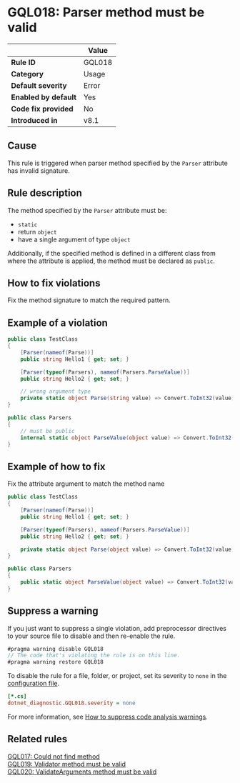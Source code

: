 # GQL018: Parser method must be valid

|                        | Value  |
| ---------------------- | ------ |
| **Rule ID**            | GQL018 |
| **Category**           | Usage  |
| **Default severity**   | Error  |
| **Enabled by default** | Yes    |
| **Code fix provided**  | No     |
| **Introduced in**      | v8.1   |

## Cause

This rule is triggered when parser method specified by the `Parser` attribute
has invalid signature.

## Rule description

The method specified by the `Parser` attribute must be:

- `static`
- return `object`
- have a single argument of type `object`

Additionally, if the specified method is defined in a different class from where
the attribute is applied, the method must be declared as `public`.

## How to fix violations

Fix the method signature to match the required pattern.

## Example of a violation

```c#
public class TestClass
{
    [Parser(nameof(Parse))]
    public string Hello1 { get; set; }

    [Parser(typeof(Parsers), nameof(Parsers.ParseValue))]
    public string Hello2 { get; set; }

    // wrong argument type
    private static object Parse(string value) => Convert.ToInt32(value);
}

public class Parsers
{
    // must be public
    internal static object ParseValue(object value) => Convert.ToInt32(value);
}
```

## Example of how to fix

Fix the attribute argument to match the method name

```c#
public class TestClass
{
    [Parser(nameof(Parse))]
    public string Hello1 { get; set; }

    [Parser(typeof(Parsers), nameof(Parsers.ParseValue))]
    public string Hello2 { get; set; }

    private static object Parse(object value) => Convert.ToInt32(value);
}

public class Parsers
{
    public static object ParseValue(object value) => Convert.ToInt32(value);
}
```

## Suppress a warning

If you just want to suppress a single violation, add preprocessor directives to
your source file to disable and then re-enable the rule.

```csharp
#pragma warning disable GQL018
// The code that's violating the rule is on this line.
#pragma warning restore GQL018
```

To disable the rule for a file, folder, or project, set its severity to `none`
in the
[configuration file](https://learn.microsoft.com/en-us/dotnet/fundamentals/code-analysis/configuration-files).

```ini
[*.cs]
dotnet_diagnostic.GQL018.severity = none
```

For more information, see
[How to suppress code analysis warnings](https://learn.microsoft.com/en-us/dotnet/fundamentals/code-analysis/suppress-warnings).

## Related rules

[GQL017: Could not find method](../gql017)  
[GQL019: Validator method must be valid](../gql019)  
[GQL020: ValidateArguments method must be valid](../gql020)
